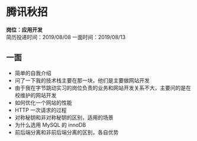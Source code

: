 # 腾讯秋招
**岗位：应用开发**  
简历投递时间：2019/08/08
一面时间：2019/08/13

## 一面
- 简单的自我介绍
- 问了一下我的技术栈主要在那一块，他们是主要做网站开发
- 由于我在字节跳动实习的岗位负责的业务和网站开发关系不大，主要问的是在校维护的网站开发
- 如何优化一个网站的性能
- HTTP 一次请求的过程
- 对称秘钥和非对称秘钥的区别，适用的场景
- 为什么选用 MySQL 的 innoDB
- 前后端分离和非前后端分离的区别，各自优势

